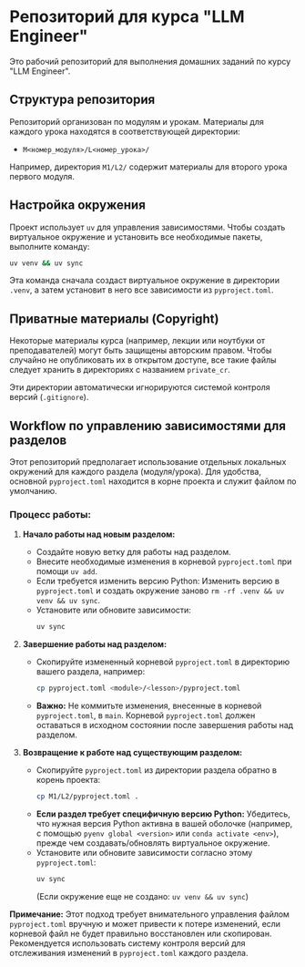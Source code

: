 # Репозиторий для курса "LLM Engineer"

Это рабочий репозиторий для выполнения домашних заданий по курсу "LLM Engineer".

## Структура репозитория

Репозиторий организован по модулям и урокам. Материалы для каждого урока находятся в соответствующей директории:

- `M<номер_модуля>/L<номер_урока>/`

Например, директория `M1/L2/` содержит материалы для второго урока первого модуля.

## Настройка окружения

Проект использует `uv` для управления зависимостями. Чтобы создать виртуальное окружение и установить все необходимые пакеты, выполните команду:

```bash
uv venv && uv sync
```
Эта команда сначала создаст виртуальное окружение в директории `.venv`, а затем установит в него все зависимости из `pyproject.toml`.

## Приватные материалы (Copyright)

Некоторые материалы курса (например, лекции или ноутбуки от преподавателей) могут быть защищены авторским правом. Чтобы случайно не опубликовать их в открытом доступе, все такие файлы следует хранить в директориях с названием `private_cr`.

Эти директории автоматически игнорируются системой контроля версий (`.gitignore`).

## Workflow по управлению зависимостями для разделов

Этот репозиторий предполагает использование отдельных локальных окружений для каждого раздела (модуля/урока). Для удобства, основной `pyproject.toml` находится в корне проекта и служит файлом по умолчанию.

### Процесс работы:

1.  **Начало работы над новым разделом:**
    *   Создайте новую ветку для работы над разделом.
    *   Внесите необходимые изменения в корневой `pyproject.toml` при помощи `uv add`.
    *   Если требуется изменить версию Python: Изменить версию в `pyproject.toml` и создать окружение заново `rm -rf .venv && uv venv && uv sync`.
    *   Установите или обновите зависимости:
        ```bash
        uv sync
        ```

2.  **Завершение работы над разделом:**
    *   Скопируйте измененный корневой `pyproject.toml` в директорию вашего раздела, например:
        ```bash
        cp pyproject.toml <module>/<lesson>/pyproject.toml
        ```
    *   **Важно:** Не коммитьте изменения, внесенные в корневой `pyproject.toml`, в `main`. Корневой `pyproject.toml` должен оставаться в исходном состоянии после завершения работы над разделом.

3.  **Возвращение к работе над существующим разделом:**
    *   Скопируйте `pyproject.toml` из директории раздела обратно в корень проекта:
        ```bash
        cp M1/L2/pyproject.toml .
        ```
    *   **Если раздел требует специфичную версию Python:** Убедитесь, что нужная версия Python активна в вашей оболочке (например, с помощью `pyenv global <version>` или `conda activate <env>`), прежде чем создавать/обновлять виртуальное окружение.
    *   Установите или обновите зависимости согласно этому `pyproject.toml`:
        ```bash
        uv sync
        ```
        (Если окружение еще не создано: `uv venv && uv sync`)

**Примечание:** Этот подход требует внимательного управления файлом `pyproject.toml` вручную и может привести к потере изменений, если корневой файл не будет правильно восстановлен или скопирован. Рекомендуется использовать систему контроля версий для отслеживания изменений в `pyproject.toml` каждого раздела.
